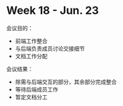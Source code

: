 ﻿#     Week 18 - Jun. 23


会议目的：

-   前端工作整合
-   与后端负责成员讨论交接细节
-   文档工作分配

会议结果：

-   除需与后端交互的部分，其余部分完成整合
-   等待后端成员工作
-   暂定文档分工